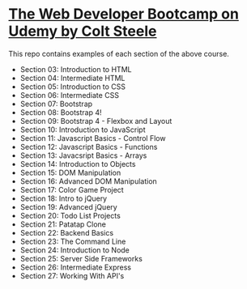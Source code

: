 # [The Web Developer Bootcamp on Udemy by Colt Steele](https://www.udemy.com/the-web-developer-bootcamp/)

This repo contains examples of each section of the above course.

- Section 03: Introduction to HTML
- Section 04: Intermediate HTML
- Section 05: Introduction to CSS
- Section 06: Intermediate CSS
- Section 07: Bootstrap
- Section 08: Bootstrap 4!
- Section 09: Bootstrap 4 - Flexbox and Layout
- Section 10: Introduction to JavaScript
- Section 11: Javascript Basics - Control Flow
- Section 12: Javascript Basics - Functions
- Section 13: Javacsript Basics - Arrays
- Section 14: Introduction to Objects
- Section 15: DOM Manipulation
- Section 16: Advanced DOM Manipulation
- Section 17: Color Game Project
- Section 18: Intro to jQuery
- Section 19: Advanced jQuery
- Section 20: Todo List Projects
- Section 21: Patatap Clone
- Section 22: Backend Basics
- Section 23: The Command Line
- Section 24: Introduction to Node
- Section 25: Server Side Frameworks
- Section 26: Intermediate Express
- Section 27: Working With API's
